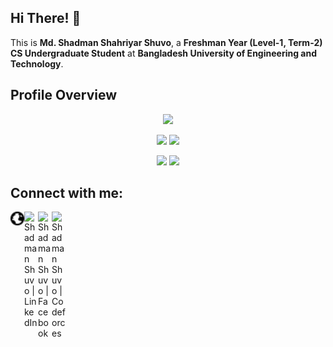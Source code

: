 

<!--
**ShadmanSShuvo/ShadmanSShuvo** is a ✨ _special_ ✨ repository because its `README.md` (this file) appears on your GitHub profile.

Here are some ideas to get you started:

- 🔭 I’m currently working on ...
- 🌱 I’m currently learning ...
- 👯 I’m looking to collaborate on ...
- 🤔 I’m looking for help with ...
- 💬 Ask me about ...
- 📫 How to reach me: ...
- 😄 Pronouns: ...
- ⚡ Fun fact: ...
-->


## Hi There! 👋

<!-- ![](https://komarev.com/ghpvc/?username=BRAINIAC2677&color=brightgreen) -->
<!--
**sadat-hossain-01/sadat-hossain-01** is a ✨ _special_ ✨ repository because its `README.md` (this file) appears on your GitHub profile.
Here are some ideas to get you started:

-->

This is **Md. Shadman Shahriyar Shuvo**, a **Freshman Year (Level-1, Term-2) CS Undergraduate Student** at **Bangladesh University of Engineering and Technology**.

## Profile Overview

<div align="center">
  
![](http://github-profile-summary-cards.vercel.app/api/cards/profile-details?username=ShadmanSShuvo&theme=onedark)

![](http://github-profile-summary-cards.vercel.app/api/cards/repos-per-language?username=ShadmanSShuvo&theme=onedark) ![](http://github-profile-summary-cards.vercel.app/api/cards/most-commit-language?username=ShadmanSShuvo&theme=onedark)

![](http://github-profile-summary-cards.vercel.app/api/cards/stats?username=ShadmanSShuvo&theme=onedark) ![](http://github-profile-summary-cards.vercel.app/api/cards/productive-time?username=ShadmanSShuvo&theme=onedark&utcOffset=8)

</div>

<!--
![](https://komarev.com/ghpvc/?username=BRAINIAC2677&color=brightgreen)
### Hi there 👋

This is Asif Azad. Currently a CSE undergrad at Bangladesh University of Engineering and Technology. I am simple, curious and want to acquaint myself with everything that intrigue me.


- :star: Pseudo Name: *BRAINIAC77*
- :computer: I just love problem solving and competitive programming. :blue_heart:
- :boom: I am also interested in web development.
- 🔭 I’m currently working on _Who Knows_ :wink:
- 🌱 I’m currently learning everything. :laughing:
- 💬 Ask me about _Not anything_ :smile_cat:


<div display=flex justify-content=center>
  <img height=200 align="center" src="https://streak-stats.demolab.com/?user=BRAINIAC2677&theme=dark" />  
</div>

<br>

<div display=flex justify-content=center>
  <img height=200 align="center" src="https://github-readme-stats.vercel.app/api?username=BRAINIAC2677&theme=onedark" />
  <img height=200 align="center" src="https://github-readme-stats.vercel.app/api/top-langs?username=BRAINIAC2677&layout=compact&langs_count=8&card_width=320&theme=onedark" />
</div>
-->

## Connect with me:
<div align="left">
  
[<img align="left" alt="Shadman Shuvo" width="22px" src="https://raw.githubusercontent.com/iconic/open-iconic/master/svg/globe.svg" />][website]
[<img align="left" alt="Shadman Shuvo | LinkedIn" width="22px" src="https://cdn.jsdelivr.net/npm/simple-icons@v3/icons/linkedin.svg" />][linkedin]
[<img align="left" alt="Shadman Shuvo | Facebook" width="22px" src="https://cdn.jsdelivr.net/npm/simple-icons@v3/icons/facebook.svg" />][facebook]
[<img align="left" alt="Shadman Shuvo | Codeforces" width="22px" src="https://cdn.jsdelivr.net/npm/simple-icons@v3/icons/codeforces.svg" />][codeforces]

 </div>

<!-- 
<br />

## My Programming Performances

| Competition Name|2020|2021| 2022 | 2023 |
| :----------------------------------------------------------------------------------------------------------------------------------------------------- | :-------------------------------------------------------------------------------------------: | :----------------------------------------------------------------------------: | :--: | :--: |
| <img width="120px" src="https://www.hmc.edu/about-hmc/wp-content/uploads/sites/2/2019/01/icpc19.png" /> <br /> ICPC                                |  -  | Dhaka Regionals Preliminary <br /> Team : BUET_StormBreaker <br /> Rank: 34/1324 |  -   |  -   |
| <img width="120px" src="https://upload.wikimedia.org/wikipedia/commons/6/69/Google_Code_Jam.gif" /> <br /> Google CodeJam | Qualification Round: <br/> Rank: 36148 | - |  - | - |
| <img width="120px" src="https://raw.githubusercontent.com/sbrodehl/Hashcode2k20/master/HashCode2020.png"/> <br />Google Hashcode| - |         StormBreaker <br /> Rank:2658/10724 <br /> Country Rank: 23rd | -  |  -   |
| <img width="120px" src="https://scontent.fdac23-1.fna.fbcdn.net/v/t1.6435-9/136412646_155717656350653_7942200701783552032_n.jpg?_nc_cat=104&ccb=1-3&_nc_sid=825194&_nc_ohc=C8nM2ddBo4EAX82tG4l&_nc_ht=scontent.fdac23-1.fna&oh=7902d6b124e85ec163b85a1710494b1f&oe=609D6455" /> <br />Google KickStart Best Rank | Rank: 529 <br/> in Round F  | -  |  -   |  -   |
| <img width="120px" src="https://upload.wikimedia.org/wikipedia/commons/9/97/Facebook_Hacker_Cup.png" /> <br />Facebook HackerCup | Round 1 <br /> Rank:1,844/13,820 | - |  -   |  -   |
| <img width="120px" src="https://it-edu.com/sites/default/files/codeforceslogo.png" /> <br />CF Max Rank|  1752 <br /> ![](https://img.shields.io/badge/-Expert-3262a8?style=flat)  |  -  |  -   |  -   |
-->

[website]: https://github.com/ShadmanSShuvo
[facebook]: https://www.facebook.com/ShadmanSShuvo
[codeforces]: https://codeforces.com/profile/ShadmanSShuvo
[linkedin]: https://www.linkedin.com/in/sdmnsvo/
